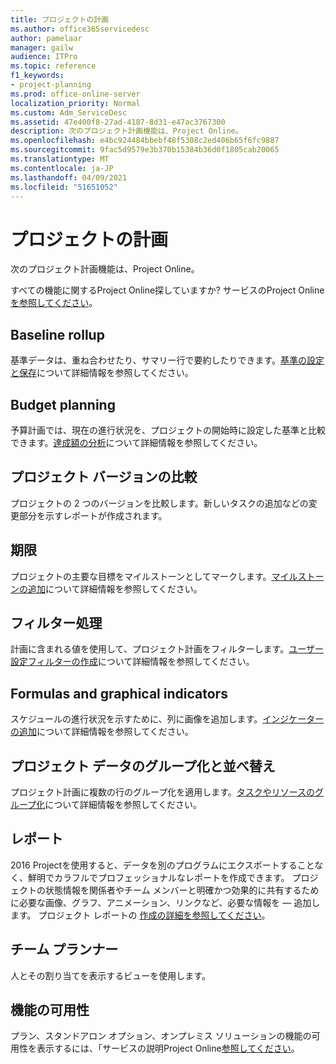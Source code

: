 ```yaml
---
title: プロジェクトの計画
ms.author: office365servicedesc
author: pamelaar
manager: gailw
audience: ITPro
ms.topic: reference
f1_keywords:
- project-planning
ms.prod: office-online-server
localization_priority: Normal
ms.custom: Adm_ServiceDesc
ms.assetid: 47e400f8-27ad-4187-8d31-e47ac3767300
description: 次のプロジェクト計画機能は、Project Online。
ms.openlocfilehash: e4bc924484bbebf48f5308c2ed406b65f6fc9887
ms.sourcegitcommit: 9fac5d9579e3b370b15384b36d0f1805cab20065
ms.translationtype: MT
ms.contentlocale: ja-JP
ms.lasthandoff: 04/09/2021
ms.locfileid: "51651052"
---
```

# <a name="project-planning"></a>プロジェクトの計画

次のプロジェクト計画機能は、Project Online。
  
すべての機能に関するProject Online探していますか? サービスのProject Online[を参照してください](project-online-service-description.md)。
  
## <a name="baseline-rollup"></a>Baseline rollup

基準データは、重ね合わせたり、サマリー行で要約したりできます。[基準の設定と保存](https://go.microsoft.com/fwlink/p/?LinkId=271346)について詳細情報を参照してください。
  
## <a name="budget-planning"></a>Budget planning

予算計画では、現在の進行状況を、プロジェクトの開始時に設定した基準と比較できます。[達成額の分析](https://go.microsoft.com/fwlink/p/?LinkId=271336)について詳細情報を参照してください。
  
## <a name="compare-project-versions"></a>プロジェクト バージョンの比較

プロジェクトの 2 つのバージョンを比較します。新しいタスクの追加などの変更部分を示すレポートが作成されます。
  
## <a name="deadlines"></a>期限

プロジェクトの主要な目標をマイルストーンとしてマークします。[マイルストーンの追加](https://go.microsoft.com/fwlink/p/?LinkId=271339)について詳細情報を参照してください。
  
## <a name="filtering"></a>フィルター処理

計画に含まれる値を使用して、プロジェクト計画をフィルターします。[ユーザー設定フィルターの作成](https://go.microsoft.com/fwlink/p/?LinkId=271341)について詳細情報を参照してください。
  
## <a name="formulas-and-graphical-indicators"></a>Formulas and graphical indicators

スケジュールの進行状況を示すために、列に画像を追加します。[インジケーターの追加](https://go.microsoft.com/fwlink/p/?LinkId=271340)について詳細情報を参照してください。
  
## <a name="group-and-sort-project-data"></a>プロジェクト データのグループ化と並べ替え

プロジェクト計画に複数の行のグループ化を適用します。[タスクやリソースのグループ化](https://go.microsoft.com/fwlink/p/?LinkId=271326)について詳細情報を参照してください。
  
## <a name="reports"></a>レポート

2016 Projectを使用すると、データを別のプログラムにエクスポートすることなく、鮮明でカラフルでプロフェッショナルなレポートを作成できます。 プロジェクトの状態情報を関係者やチーム メンバーと明確かつ効果的に共有するために必要な画像、グラフ、アニメーション、リンクなど、必要な情報を &mdash; 追加します。 プロジェクト レポートの [作成の詳細を参照してください](https://go.microsoft.com/fwlink/p/?LinkId=271349)。
  
## <a name="team-planner"></a>チーム プランナー

人とその割り当てを表示するビューを使用します。 
  
## <a name="feature-availability"></a>機能の可用性

プラン、スタンドアロン オプション、オンプレミス ソリューションの機能の可用性を表示するには、「サービスの説明Project Online[参照してください](project-online-service-description.md)。
  